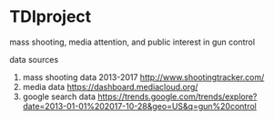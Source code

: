 # TDIproject
mass shooting, media attention, and public interest in gun control 

data sources
1. mass shooting data 2013-2017 http://www.shootingtracker.com/
2. media data https://dashboard.mediacloud.org/
3. google search data https://trends.google.com/trends/explore?date=2013-01-01%202017-10-28&geo=US&q=gun%20control
